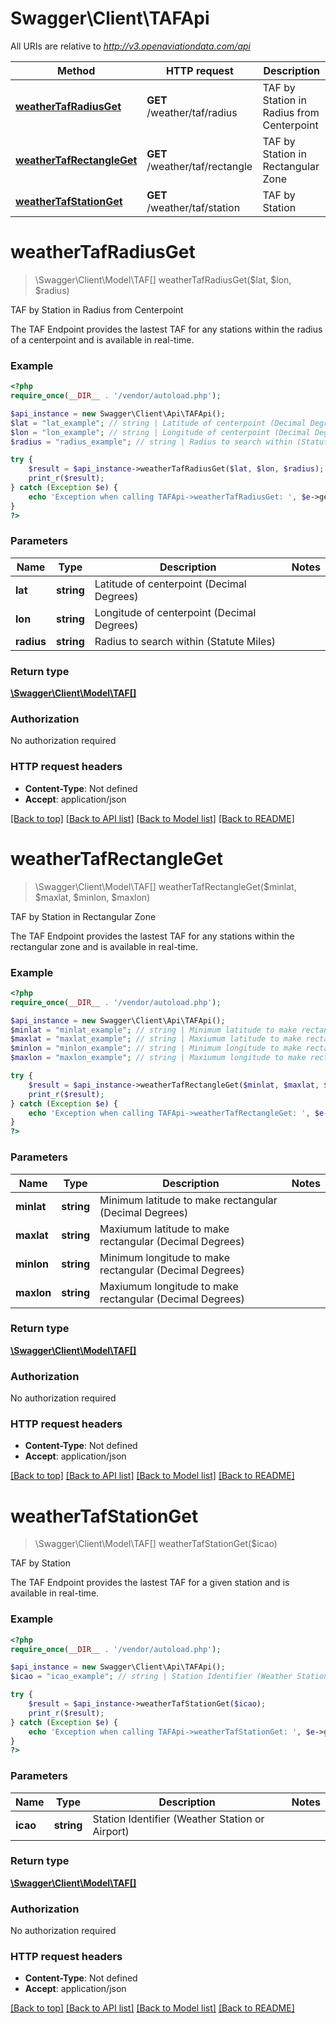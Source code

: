 # Swagger\Client\TAFApi

All URIs are relative to *http://v3.openaviationdata.com/api*

Method | HTTP request | Description
------------- | ------------- | -------------
[**weatherTafRadiusGet**](TAFApi.md#weatherTafRadiusGet) | **GET** /weather/taf/radius | TAF by Station in Radius from Centerpoint
[**weatherTafRectangleGet**](TAFApi.md#weatherTafRectangleGet) | **GET** /weather/taf/rectangle | TAF by Station in Rectangular Zone
[**weatherTafStationGet**](TAFApi.md#weatherTafStationGet) | **GET** /weather/taf/station | TAF by Station


# **weatherTafRadiusGet**
> \Swagger\Client\Model\TAF[] weatherTafRadiusGet($lat, $lon, $radius)

TAF by Station in Radius from Centerpoint

The TAF Endpoint provides the lastest TAF for any stations within the radius of a centerpoint and is available in real-time.

### Example
```php
<?php
require_once(__DIR__ . '/vendor/autoload.php');

$api_instance = new Swagger\Client\Api\TAFApi();
$lat = "lat_example"; // string | Latitude of centerpoint (Decimal Degrees)
$lon = "lon_example"; // string | Longitude of centerpoint (Decimal Degrees)
$radius = "radius_example"; // string | Radius to search within (Statute Miles)

try {
    $result = $api_instance->weatherTafRadiusGet($lat, $lon, $radius);
    print_r($result);
} catch (Exception $e) {
    echo 'Exception when calling TAFApi->weatherTafRadiusGet: ', $e->getMessage(), PHP_EOL;
}
?>
```

### Parameters

Name | Type | Description  | Notes
------------- | ------------- | ------------- | -------------
 **lat** | **string**| Latitude of centerpoint (Decimal Degrees) |
 **lon** | **string**| Longitude of centerpoint (Decimal Degrees) |
 **radius** | **string**| Radius to search within (Statute Miles) |

### Return type

[**\Swagger\Client\Model\TAF[]**](../Model/TAF.md)

### Authorization

No authorization required

### HTTP request headers

 - **Content-Type**: Not defined
 - **Accept**: application/json

[[Back to top]](#) [[Back to API list]](../../README.md#documentation-for-api-endpoints) [[Back to Model list]](../../README.md#documentation-for-models) [[Back to README]](../../README.md)

# **weatherTafRectangleGet**
> \Swagger\Client\Model\TAF[] weatherTafRectangleGet($minlat, $maxlat, $minlon, $maxlon)

TAF by Station in Rectangular Zone

The TAF Endpoint provides the lastest TAF for any stations within the rectangular zone and is available in real-time.

### Example
```php
<?php
require_once(__DIR__ . '/vendor/autoload.php');

$api_instance = new Swagger\Client\Api\TAFApi();
$minlat = "minlat_example"; // string | Minimum latitude to make rectangular (Decimal Degrees)
$maxlat = "maxlat_example"; // string | Maxiumum latitude to make rectangular (Decimal Degrees)
$minlon = "minlon_example"; // string | Minimum longitude to make rectangular (Decimal Degrees)
$maxlon = "maxlon_example"; // string | Maxiumum longitude to make rectangular (Decimal Degrees)

try {
    $result = $api_instance->weatherTafRectangleGet($minlat, $maxlat, $minlon, $maxlon);
    print_r($result);
} catch (Exception $e) {
    echo 'Exception when calling TAFApi->weatherTafRectangleGet: ', $e->getMessage(), PHP_EOL;
}
?>
```

### Parameters

Name | Type | Description  | Notes
------------- | ------------- | ------------- | -------------
 **minlat** | **string**| Minimum latitude to make rectangular (Decimal Degrees) |
 **maxlat** | **string**| Maxiumum latitude to make rectangular (Decimal Degrees) |
 **minlon** | **string**| Minimum longitude to make rectangular (Decimal Degrees) |
 **maxlon** | **string**| Maxiumum longitude to make rectangular (Decimal Degrees) |

### Return type

[**\Swagger\Client\Model\TAF[]**](../Model/TAF.md)

### Authorization

No authorization required

### HTTP request headers

 - **Content-Type**: Not defined
 - **Accept**: application/json

[[Back to top]](#) [[Back to API list]](../../README.md#documentation-for-api-endpoints) [[Back to Model list]](../../README.md#documentation-for-models) [[Back to README]](../../README.md)

# **weatherTafStationGet**
> \Swagger\Client\Model\TAF[] weatherTafStationGet($icao)

TAF by Station

The TAF Endpoint provides the lastest TAF for a given station and is available in real-time.

### Example
```php
<?php
require_once(__DIR__ . '/vendor/autoload.php');

$api_instance = new Swagger\Client\Api\TAFApi();
$icao = "icao_example"; // string | Station Identifier (Weather Station or Airport)

try {
    $result = $api_instance->weatherTafStationGet($icao);
    print_r($result);
} catch (Exception $e) {
    echo 'Exception when calling TAFApi->weatherTafStationGet: ', $e->getMessage(), PHP_EOL;
}
?>
```

### Parameters

Name | Type | Description  | Notes
------------- | ------------- | ------------- | -------------
 **icao** | **string**| Station Identifier (Weather Station or Airport) |

### Return type

[**\Swagger\Client\Model\TAF[]**](../Model/TAF.md)

### Authorization

No authorization required

### HTTP request headers

 - **Content-Type**: Not defined
 - **Accept**: application/json

[[Back to top]](#) [[Back to API list]](../../README.md#documentation-for-api-endpoints) [[Back to Model list]](../../README.md#documentation-for-models) [[Back to README]](../../README.md)

